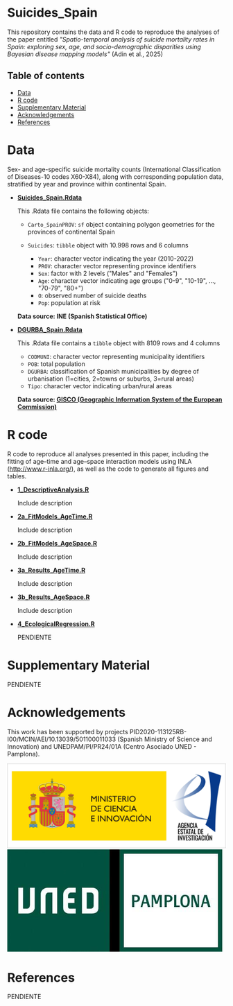 # Suicides_Spain

This repository contains the data and R code to reproduce the analyses of the paper entitled *"Spatio-temporal analysis of suicide mortality rates in Spain: exploring sex, age, and socio-demographic disparities using Bayesian disease mapping models"* (Adin et al., 2025)

## Table of contents

-   [Data](#data)
-   [R code](#r-code)
-   [Supplementary Material](#supplementary-material)
-   [Acknowledgements](#Acknowledgements)
-   [References](#references)

# Data

Sex- and age-specific suicide mortality counts (International Classification of Diseases-10 codes X60-X84), along with corresponding population data, stratified by year and province within continental Spain.

-   [**Suicides_Spain.Rdata**](https://github.com/spatialstatisticsupna/Suicides_Spain/blob/master/data/Suicides_Spain.Rdata)

    This .Rdata file contains the following objects:

    -   `Carto_SpainPROV`: `sf` object containing polygon geometries for the provinces of continental Spain

    -   `Suicides`: `tibble` object with 10.998 rows and 6 columns

        -   `Year`: character vector indicating the year (2010-2022)
        -   `PROV`: character vector representing province identifiers
        -   `Sex`: factor with 2 levels ("Males" and "Females")
        -   `Age`: character vector indicating age groups ("0-9", "10-19", ..., "70-79", "80+")
        -   `O`: observed number of suicide deaths
        -   `Pop`: population at risk

    **Data source: INE (Spanish Statistical Office)**

-   [**DGURBA_Spain.Rdata**](https://github.com/spatialstatisticsupna/Suicides_Spain/blob/master/data/DGURBA_Spain.Rdata)

    This .Rdata file contains a `tibble` object with 8109 rows and 4 columns

    -   `CODMUNI`: character vector representing municipality identifiers
    -   `POB`: total population
    -   `DGURBA`: classification of Spanish municipalities by degree of urbanisation (1=cities, 2=towns or suburbs, 3=rural areas)
    -   `Tipo`: character vector indicating urban/rural areas

    **Data source: [GISCO (Geographic Information System of the European Commission)](https://ec.europa.eu/eurostat/web/gisco/geodata/population-distribution/degree-urbanisation)**

# R code

R code to reproduce all analyses presented in this paper, including the fitting of age–time and age–space interaction models using INLA (<http://www.r-inla.org/>), as well as the code to generate all figures and tables.

-   [**1_DescriptiveAnalysis.R**](https://github.com/spatialstatisticsupna/Suicides_Spain/blob/master/R/1_DescriptiveAnalysis.R)

    Include description

-   [**2a_FitModels_AgeTime.R**](https://github.com/spatialstatisticsupna/Suicides_Spain/blob/master/R/2a_FitModels_AgeTime.R)

    Include description

-   [**2b_FitModels_AgeSpace.R**](https://github.com/spatialstatisticsupna/Suicides_Spain/blob/master/R/2b_FitModels_AgeSpace.R)

    Include description

-   [**3a_Results_AgeTime.R**](https://github.com/spatialstatisticsupna/Suicides_Spain/blob/master/R/3a_Results_AgeTime.R)

    Include description

-   [**3b_Results_AgeSpace.R**](https://github.com/spatialstatisticsupna/Suicides_Spain/blob/master/R/3b_Results_AgeSpace.R)

    Include description

-   [**4_EcologicalRegression.R**](https://github.com/spatialstatisticsupna/Suicides_Spain/blob/master/R/4_EcologicalRegression.R)

    PENDIENTE

# Supplementary Material

PENDIENTE

# Acknowledgements

This work has been supported by projects PID2020-113125RB-I00/MCIN/AEI/10.13039/501100011033 (Spanish Ministry of Science and Innovation) and UNEDPAM/PI/PR24/01A (Centro Asociado UNED - Pamplona).

![plot](https://github.com/spatialstatisticsupna/Suicides_Spain/blob/main/micin-aei.jpg)
![plot](https://github.com/spatialstatisticsupna/Suicides_Spain/blob/main/UNED_Pamplona.jpg)


# References

PENDIENTE
